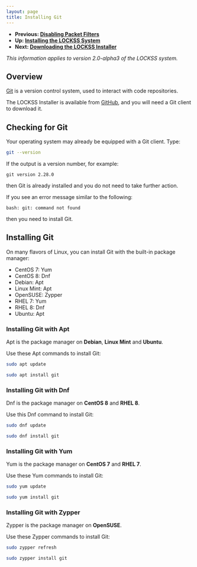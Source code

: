 ```yaml
---
layout: page
title: Installing Git
---
```


*   **Previous: [Disabling Packet Filters](firewall)**
*   **Up: [Installing the LOCKSS System](.)**
*   **Next: [Downloading the LOCKSS Installer](lockss-installer)**

*This information applies to version 2.0-alpha3 of the LOCKSS system.*

## Overview

[Git](https://git-scm.com/) is a version control system, used to interact with code repositories.

The LOCKSS Installer is available from [GitHub](https://github.com), and you will need a Git client to download it.

## Checking for Git

Your operating system may already be equipped with a Git client. Type:

```bash
git --version
```

If the output is a version number, for example:

```text
git version 2.28.0
```

then Git is already installed and you do not need to take further action.

If you see an error message similar to the following:

```text
bash: git: command not found
```

then you need to install Git.

## Installing Git

On many flavors of Linux, you can install Git with the built-in package manager:

*   CentOS 7: Yum
*   CentOS 8: Dnf
*   Debian: Apt
*   Linux Mint: Apt
*   OpenSUSE: Zypper
*   RHEL 7: Yum
*   RHEL 8: Dnf
*   Ubuntu: Apt
<!-- #packagemanagers -->

### Installing Git with Apt

<!-- #packagemanagers -->
Apt is the package manager on **Debian**, **Linux Mint** and **Ubuntu**.

Use these Apt commands to install Git:

```bash
sudo apt update

sudo apt install git
```

### Installing Git with Dnf

<!-- #packagemanagers -->
Dnf is the package manager on **CentOS 8** and **RHEL 8**.

Use this Dnf command to install Git:

```bash
sudo dnf update

sudo dnf install git
```

### Installing Git with Yum

Yum is the package manager on **CentOS 7** and **RHEL 7**.

<!-- #packagemanagers -->
Use these Yum commands to install Git:

```bash
sudo yum update

sudo yum install git
```

### Installing Git with Zypper

Zypper is the package manager on **OpenSUSE**.

<!-- #packagemanagers -->
Use these Zypper commands to install Git:

```bash
sudo zypper refresh

sudo zypper install git
```
